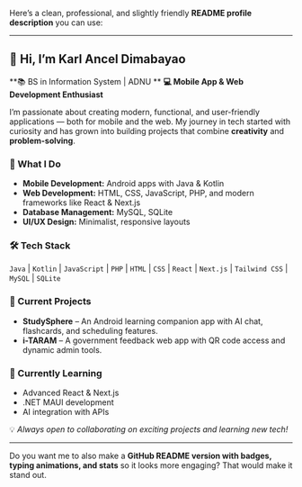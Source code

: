 Here’s a clean, professional, and slightly friendly **README profile description** you can use:

---

## 👋 Hi, I’m Karl Ancel Dimabayao

**📚 BS in Information System |  ADNU **
**💻 Mobile App & Web Development Enthusiast**

I’m passionate about creating modern, functional, and user-friendly applications — both for mobile and the web. My journey in tech started with curiosity and has grown into building projects that combine **creativity** and **problem-solving**.

### 🚀 What I Do

* **Mobile Development:** Android apps with Java & Kotlin
* **Web Development:** HTML, CSS, JavaScript, PHP, and modern frameworks like React & Next.js
* **Database Management:** MySQL, SQLite
* **UI/UX Design:** Minimalist, responsive layouts

### 🛠 Tech Stack

`Java` | `Kotlin` | `JavaScript` | `PHP` | `HTML` | `CSS` | `React` | `Next.js` | `Tailwind CSS` | `MySQL` | `SQLite`

### 📌 Current Projects

* **StudySphere** – An Android learning companion app with AI chat, flashcards, and scheduling features.
* **i-TARAM** – A government feedback web app with QR code access and dynamic admin tools.

### 🌱 Currently Learning

* Advanced React & Next.js
* .NET MAUI development
* AI integration with APIs

💡 *Always open to collaborating on exciting projects and learning new tech!*

---

Do you want me to also make a **GitHub README version with badges, typing animations, and stats** so it looks more engaging? That would make it stand out.
